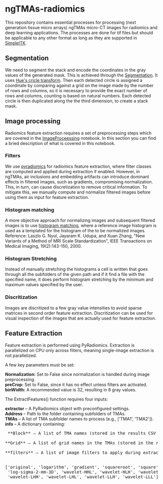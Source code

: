 # ngTMAs-radiomics
This repository contains essential processes for processing (next generation tissue micro arrays) ngTMAs micro-CT images for radiomics and deep learning applications. The processes are done for tif files but should be applicable to any other format as long as they are supported in [SimpleITK](https://pypi.org/project/SimpleITK/).

## Segmentation

We need to segment the stack and encode the coordinates in the gray values of the generated mask. This is achieved through the [Segmentation](https://github.com/kiataj/ngTMAs-radiomics/blob/main/Segmentation.ipynb). It uses [Hue's cricle transform](https://docs.opencv.org/3.4/d4/d70/tutorial_hough_circle.html). Then each detected circle is assigned a coordinate by comparing against a grid on the image made by the number of rows and columns, so it is necessary to provide the exact number of rows and columns, counting is based on natural numbers. Each detected circle is then duplicated along the the third dimension, to create a stack mask.

## Image processing

Radiomics feature extraction requires a set of preprocessing steps which are covered in the [ImageProceessing](https://github.com/kiataj/ngTMAs-radiomics/blob/main/ImageProcessing.ipynb) notebook. In this section you can find a bried description of what is covered in this notebook.

### Filters

We use [pyradiomics](https://pyradiomics.readthedocs.io/en/2.0.1/index.html) for radiomics feature extraction, where filter classes are computed and applied during extraction if enabled. However, in ngTMAs, air inclusions and embedding artifacts can introduce dominant effects in filtered images, such as gradients, compromising normalization. This, in turn, can cause discretization to remove critical information. To mitigate this, we manually compute and normalize filtered images before using them as input for feature extraction.


### Histogram matching

A more objective approach for normalizing images and subsequent filtered images is to use [histogram matching](https://simpleitk.org/doxygen/latest/html/classitk_1_1simple_1_1HistogramMatchingImageFilter.html), where a reference image histogram is used as a templated for the histogram of the to be normalized images. <br>
Reference: Laszlo G. Nyul, Jayaram K. Udupa, and Xuan Zhang, "New Variants of a Method of MRI Scale Standardization", IEEE Transactions on Medical Imaging, 19(2):143-150, 2000.

### Histogram Stretching

Instead of manually stretching the histograms a cell is written that goes through all the subfolders of the given path and if it find a file with the specified name, it does perform histogram stretching by the minimum and maximum values specified by the user. 

### Discritization

Images are discritized to a few gray value intensities to avoid sparse matrices in second order feature extraction. Discritization can be used for visual inspection of the images that are actually used for feature extraction.

## Feature Extraction

Feature extraction is performed using PyRadiomics. Extraction is parallelized on CPU only across filters, meaning single-image extraction is not parallelized. <br>

A few key parameters must be set:<br>

**Normalization:** Set to False since normalization is handled during image preprocessing. <br>
**preCrop:** Set to False, since it has no effect unless filters are activated. <br>
**binWidth:** A recommended value is 32, resulting in 8 gray values. <br>

The ExtractFeatures() function requires four inputs: <br>

**extractor** – A PyRadiomics object with preconfigured settings. <br>
**Address** – Path to the folder containing subfolders of TMAs. <br>
**TMAs** – A list of TMA subfolder names to process (e.g., ['TMA1', 'TMA2']). <br>
**info** – A dictionary containing: <br>
<pre> **Block** – A list of TMA names (stored in the results CSV for reference). <br>
**Grid** – A list of grid names in the TMAs (stored in the results CSV). <br>
**filters** – A list of image filters to apply during extraction: <br>

['original', 'logarithm', 'gradient', 'squareroot', 'square', 'exponential', 
 'log-sigma-2-mm-3D', 'wavelet-HHL', 'wavelet-HLH', 'wavelet-HLL', 
 'wavelet-LHH', 'wavelet-LHL', 'wavelet-LLH', 'wavelet-LLL']
